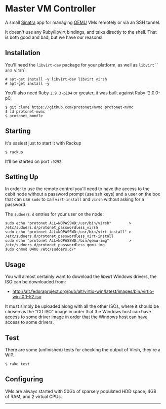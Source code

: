 # Master VM Controller

A small [Sinatra][sinatra] app for managing [QEMU][qemu] VMs remotely or via
an SSH tunnel.

It doesn't use any Ruby/libvirt bindings, and talks directly to the shell.
That is both good and bad, but we have our reasons!

## Installation

You'll need the `libvirt-dev` package for your platform, as well as `libvirt``
and `virsh`:

    # apt-get install -y libvirt-dev libvirt virsh
    # apt-get install -y

You'll also need Ruby `1.9.3-p194` or greater, it was built against Ruby
`2.0.0-p0.

    $ git clone https://github.com/protonet/mvmc protonet-mvmc
    $ cd protonet-mvmc
    $ protonet_bundle

## Starting

It's easiest just to start it with Rackup

    $ rackup

It'll be started on port `:9292`.

## Setting Up

In order to use the remote control you'll need to have the access to the cebit
node without a password prompt (use ssh keys) and a user on the box that can
use `sudo` to call `virt-install` and `virsh` without asking for a password.

The `sudoers.d` entries for your user on the node:

    sudo echo "protonet ALL=NOPASSWD:/usr/bin/virsh"        > /etc/sudoers.d/protonet_passwordless_virsh
    sudo echo "protonet ALL=NOPASSWD:/usr/bin/virt-install" > /etc/sudoers.d/protonet_passwordless_virt-install
    sudo echo "protonet ALL=NOPASSWD:/bin/qemu-img"         > /etc/sudoers.d/protonet_passwordless_qemu-img
    sudo chmod 0400 /etc/sudoers.d/*

## Usage

You will almost certainly want to download the *libvirt* Windows drivers, the
ISO can be downloaded from:

 * http://alt.fedoraproject.org/pub/alt/virtio-win/latest/images/bin/virtio-win-0.1-52.iso

It must simply be uploaded along with all the other ISOs, where it should be
chosen as the "CD ISO" image in order that the Windows host can have access to
some driver image in order that the Windows host can have access to some
drivers.

## Test

There are some (unfinished) tests for checking the output of Virsh, they're a
WIP.

    $ rake test

## Configuring

VMs are always started with 50Gb of sparsely populated HDD space, 4GB of RAM,
and 2 virtual CPUs.

---
[sinatra]: www.example.com
[qemu]: www.example.com
